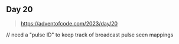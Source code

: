 ## Day 20

> https://adventofcode.com/2023/day/20

// need a "pulse ID" to keep track of broadcast pulse seen mappings